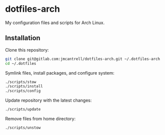 # dotfiles-arch

My configuration files and scripts for Arch Linux.

## Installation

Clone this repository:

```sh
git clone git@gitlab.com:jmcantrell/dotfiles-arch.git ~/.dotfiles-arch
cd ~/.dotfiles
```

Symlink files, install packages, and configure system:

```sh
./scripts/stow
./scripts/install
./scripts/config
```

Update repository with the latest changes:

```sh
./scripts/update
```

Remove files from home directory:

```sh
./scripts/unstow
```
